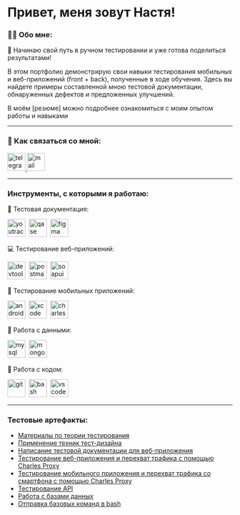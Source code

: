 # Привет, меня зовут Настя!



### 👨‍💻 Обо мне:

🌱 Начинаю свой путь в ручном тестировании и уже готова поделиться результатами! 

В этом портфолио демонстрирую свои навыки тестирования мобильных и веб-приложений (front + back), полученные в ходе обучения.  Здесь вы найдете примеры составленной мною тестовой документации, обнаруженных дефектов и предложенных улучшений.

В моём [резюме] можно подробнее ознакомиться с моим опытом работы и навыками

  ---

### 📩 Как связаться со мной: 
<div>
  <a href="https://t.me/paradox_soul" target="_blank" title="Написать мне в Telegram">
  <img src="https://cdn-icons-png.flaticon.com/512/2111/2111646.png" width="40" height="40" alt="telegram" />
  </a>
  <a href="mailto:lakebaikal138@gmail.com" target="_blank" title="Отправить мне email">
    <img src="https://www.milton.edu/wp-content/uploads/2016/06/email-icon-23.png" width="40" height="40" alt="mail" />
  </a>
</div>

  ---

 ### Инструменты, с которыми я работаю:


  📄 Тестовая документация:

<div>
  <img src="https://upload.wikimedia.org/wikipedia/commons/thumb/8/8d/YouTrack_Icon.svg/1024px-YouTrack_Icon.svg.png?20200803082248" title="youtrack" alt="youtrack" width="40" height="40"/>&nbsp
  <img src="https://luna1.co/eb0187.png" title="qase" alt="qase" width="40" height="40"/>&nbsp
  <img src="https://cdn.jsdelivr.net/gh/devicons/devicon/icons/figma/figma-original.svg" title="figma" alt="figma" width="40" height="40"/>&nbsp
</div>

💻 Тестирование веб-приложений:

<div>
  <img src="https://d33wubrfki0l68.cloudfront.net/38b5c953a4667366685d55db55d057c86db1fc54/a0fdc/static/acae6b24d940347661ca901ea07f47c1/chrome-dev-logo-icon.png" title="devtools" alt="devtools" width="40" height="40"/>&nbsp
  <img src="https://seeklogo.com/images/P/postman-logo-0087CA0D15-seeklogo.com.png" title="postman" alt="postman" width="40" height="40"/>&nbsp
  <img src="https://static0.smartbear.co/smartbearbrand/media/images/home/soapui-icon.svg" title="soapui" alt="soapui" width="40" height="40"/>&nbsp
</div>

📱 Тестирование мобильных приложений:

<div>
  <img src="https://cdn.jsdelivr.net/gh/devicons/devicon/icons/androidstudio/androidstudio-original.svg" title="android-studio" alt="android-studio" width="40" height="40"/>&nbsp
  <img src="https://cdn.jsdelivr.net/gh/devicons/devicon/icons/xcode/xcode-original.svg" title="xcode" alt="xcode" width="40" height="40"/>&nbsp
  <img src="https://user-images.githubusercontent.com/15472/41327135-e4bf090c-6eca-11e8-9b76-032e8e2b0707.png" title="charles-proxy" alt="charles-proxy" width="40" height="40"/>&nbsp
</div>

💾 Работа с данными:

<div>
  <img src="https://cdn.jsdelivr.net/gh/devicons/devicon/icons/mysql/mysql-original.svg" title="mysql" alt="mysql" width="40" height="40"/>&nbsp
  <img src="https://cdn.jsdelivr.net/gh/devicons/devicon/icons/mongodb/mongodb-original.svg" title="mongodb" alt="mongodb" width="40" height="40"/>&nbsp
</div>

🧩 Работа с кодом:

<div>
  <img src="https://cdn.jsdelivr.net/gh/devicons/devicon/icons/git/git-original.svg" title="git" alt="git" width="40" height="40"/>&nbsp
  <img src="https://upload.wikimedia.org/wikipedia/commons/thumb/4/4b/Bash_Logo_Colored.svg/1024px-Bash_Logo_Colored.svg.png?20180723054350" title="bash" alt="bash" width="40" height="40"/>&nbsp
  <img src="https://cdn.jsdelivr.net/gh/devicons/devicon/icons/vscode/vscode-original.svg" title="vscode" alt="vscode" width="40" height="40"/>&nbsp
  
</div>

  ---

  ### Тестовые артефакты:

  - [Материалы по теории тестирования](https://github.com/VlasovaAnastasia/theory)
  - [Применение техник тест-дизайна](https://github.com/VlasovaAnastasia/design)
  - [Написание тестовой документации для веб-приложения](https://github.com/VlasovaAnastasia/docs)
  - [Тестирование веб-приложения и перехват трафика с помощью Charles Proxy](https://github.com/VlasovaAnastasia/web)
  - [Тестирование мобильного приложения и перехват трафика со смартфона с помощью Charles Proxy](https://github.com/VlasovaAnastasia/mobile)
  - [Тестирование API](https://github.com/VlasovaAnastasia/api)
  - [Работа с базами данных](https://github.com/VlasovaAnastasia/database)
  - [Отправка базовых команд в bash](https://github.com/VlasovaAnastasia/git_bash)